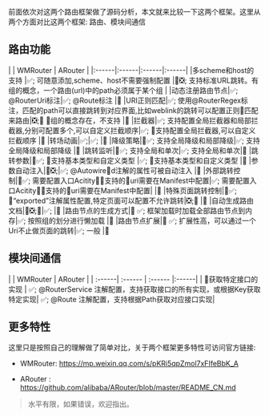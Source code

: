 
前面依次对这两个路由框架做了源码分析，本文就来比较一下这两个框架。这里从两个方面对比这两个框架: 路由、模块间通信

## 路由功能

|  | WMRouter | ARouter |
|:------|:------|:------|:------|
|多scheme和host的支持 |✅; 可随意添加,scheme、host不需要强制配置 |❎; 支持标准URL跳转。有组的概念，一个路由(url)中的path必须属于某个组 |
|动态注册路由节点|✅; @RouterUri标注|✅; @Route标注 | 
|URI正则匹配|✅; 使用@RouterRegex标注，匹配的path可以直接跳转到对应界面,比如weblink的跳转可以配置正则匹配来路由|❎; 组的概念存在，不支持 |
|拦截器|✅; 支持配置全局拦截器和局部拦截器,分别可配置多个,可以自定义拦截顺序|✅;  支持配置全局拦截器,可以自定义拦截顺序 |
|转场动画|✅;|✅;  |
|降级策略|✅; 支持全局降级和局部降级|✅;  支持全局降级和局部降级 |
|跳转监听|✅; 支持全局和单次|✅;  支持全局和单次|
|跳转参数|✅; 支持基本类型和自定义类型 |✅;  支持基本类型和自定义类型 |
|参数自动注入|❎;|✅;  @Autowired注解的属性可被自动注入 |
|外部跳转控制|✅; 需要配置入口Acitity，支持的uri需要在Manifest中配置|✅; 需要配置入口Acitity，支持的uri需要在Manifest中配置| |
|特殊页面跳转控制|✅; “exported”注解属性配置,特定页面可以配置不允许跳转|❎;  |
|自动生成路由文档|❎;|✅;  |
|路由节点的生成方式| ✅; 框架加载时加载全部路由节点到内存|✅; 按照组的划分进行懒加载  |
|路由节点扩展| ✅; 扩展性高，可以通过一个Uri不止做页面的跳转|✅; 一般  |


## 模块间通信

|  | WMRouter | ARouter |
| :------| :------ | :------ |:------|
| 获取特定接口的实现 | ✅; @RouterService 注解配置，支持获取接口的所有实现，或根据Key获取特定实现|  ✅; @Route 注解配置，支持根据Path获取对应接口实现|


## 更多特性

这里只是按照自己的理解做了简单对比，关于两个框架更多特性可访问官方链接:

- WMRouter:  https://mp.weixin.qq.com/s/pKRi5qpZmol7xFIfeBbK_A

- ARouter :  https://github.com/alibaba/ARouter/blob/master/README_CN.md


> 水平有限，如果错误，欢迎指出。
